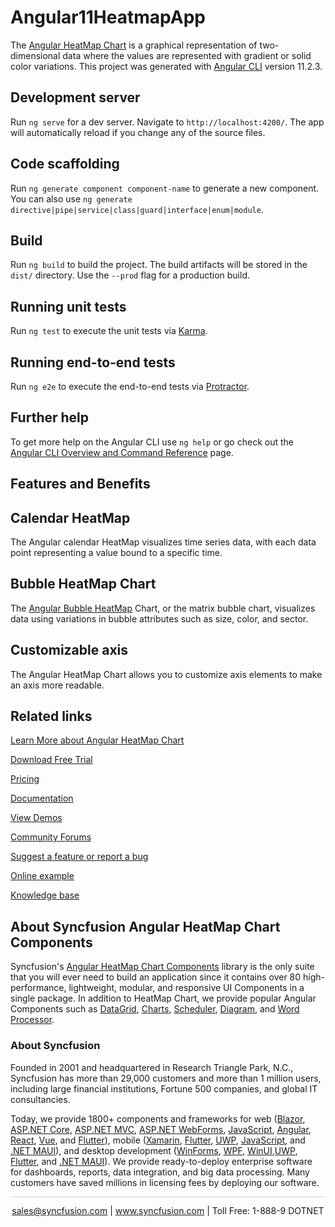 # Angular11HeatmapApp

The [Angular HeatMap Chart](https://www.syncfusion.com/angular-components/angular-heatmap-chart?utm_source=github&utm_medium=listing&utm_campaign=angular-heatmap-chart-github-samples) is a graphical representation of two-dimensional data where the values are represented with gradient or solid color variations. This project was generated with [Angular CLI](https://github.com/angular/angular-cli) version 11.2.3.

## Development server

Run `ng serve` for a dev server. Navigate to `http://localhost:4200/`. The app will automatically reload if you change any of the source files.

## Code scaffolding

Run `ng generate component component-name` to generate a new component. You can also use `ng generate directive|pipe|service|class|guard|interface|enum|module`.

## Build

Run `ng build` to build the project. The build artifacts will be stored in the `dist/` directory. Use the `--prod` flag for a production build.

## Running unit tests

Run `ng test` to execute the unit tests via [Karma](https://karma-runner.github.io).

## Running end-to-end tests

Run `ng e2e` to execute the end-to-end tests via [Protractor](http://www.protractortest.org/).

## Further help

To get more help on the Angular CLI use `ng help` or go check out the [Angular CLI Overview and Command Reference](https://angular.io/cli) page.

## Features and Benefits

## Calendar HeatMap

The Angular calendar HeatMap visualizes time series data, with each data point representing a value bound to a specific time.

## Bubble HeatMap Chart

The [Angular Bubble HeatMap](https://ej2.syncfusion.com/angular/documentation/heatmap-chart/bubble-heatmap?utm_source=github&utm_medium=listing&utm_campaign=angular-heatmap-chart-github-samples) Chart, or the matrix bubble chart, visualizes data using variations in bubble attributes such as size, color, and sector.

## Customizable axis

The Angular HeatMap Chart allows you to customize axis elements to make an axis more readable.

## Related links
[Learn More about Angular HeatMap Chart](https://www.syncfusion.com/angular-components/angular-heatmap-chart?utm_source=github&utm_medium=listing&utm_campaign=angular-heatmap-chart-github-samples)

[Download Free Trial](https://www.syncfusion.com/downloads/angular?utm_source=github&utm_medium=listing&utm_campaign=angular-heatmap-chart-github-samples)

[Pricing](https://www.syncfusion.com/sales/products/angular?utm_source=github&utm_medium=listing&utm_campaign=angular-heatmap-chart-github-samples)

[Documentation](https://ej2.syncfusion.com/angular/documentation/heatmap-chart/getting-started?utm_source=github&utm_medium=listing&utm_campaign=angular-heatmap-chart-github-samples)

[View Demos](https://github.com/SyncfusionExamples/ej2-angular-11-heatmap-chart?utm_source=github&utm_medium=listing&utm_campaign=angular-heatmap-chart-github-samples)

[Community Forums](https://www.syncfusion.com/forums/angular-components?utm_source=github&utm_medium=listing&utm_campaign=angular-heatmap-chart-github-samples)

[Suggest a feature or report a bug](https://www.syncfusion.com/feedback/angular?utm_source=github&utm_medium=listing&utm_campaign=angular-heatmap-chart-github-samples)

[Online example](https://ej2.syncfusion.com/angular/demos/#/bootstrap5/heatmap-chart/default?utm_source=github&utm_medium=listing&utm_campaign=angular-heatmap-chart-github-samples)

[Knowledge base](https://support.syncfusion.com/kb?utm_source=github&utm_medium=listing&utm_campaign=angular-heatmap-chart-github-samples)


## About Syncfusion Angular HeatMap Chart Components

Syncfusion's [Angular HeatMap Chart Components](https://www.syncfusion.com/angular-components?utm_source=github&utm_medium=listing&utm_campaign=angular-heatmap-chart-github-samples) library is the only suite that you will ever need to build an application since it contains over 80 high-performance, lightweight, modular, and responsive UI Components in a single package. In addition to HeatMap Chart, we provide popular Angular Components such as [DataGrid](https://www.syncfusion.com/angular-components/angular-grid?utm_source=github&utm_medium=listing&utm_campaign=angular-heatmap-chart-github-samples), [Charts](https://www.syncfusion.com/angular-components/angular-charts?utm_source=github&utm_medium=listing&utm_campaign=angular-heatmap-chart-github-samples), [Scheduler](https://www.syncfusion.com/angular-components/angular-scheduler?utm_source=github&utm_medium=listing&utm_campaign=angular-heatmap-chart-github-samples), [Diagram](https://www.syncfusion.com/angular-components/angular-diagram?utm_source=github&utm_medium=listing&utm_campaign=angular-heatmap-chart-github-samples), and [Word Processor](https://www.syncfusion.com/angular-components/angular-word-processor?utm_source=github&utm_medium=listing&utm_campaign=angular-heatmap-chart-github-samples).

### About Syncfusion
Founded in 2001 and headquartered in Research Triangle Park, N.C., Syncfusion has more than 29,000 customers and more than 1 million users, including large financial institutions, Fortune 500 companies, and global IT consultancies.

Today, we provide 1800+ components and frameworks for web ([Blazor](https://www.syncfusion.com/blazor-components?utm_source=github&utm_medium=listing&utm_campaign=angular-heatmap-chart-github-samples), [ASP.NET Core](https://www.syncfusion.com/aspnet-core-ui-controls?utm_source=github&utm_medium=listing&utm_campaign=angular-heatmap-chart-github-samples), [ASP.NET MVC](https://www.syncfusion.com/aspnet-mvc-ui-controls?utm_source=github&utm_medium=listing&utm_campaign=angular-heatmap-chart-github-samples), [ASP.NET WebForms](https://www.syncfusion.com/jquery/aspnet-webforms-ui-controls?utm_source=github&utm_medium=listing&utm_campaign=angular-heatmap-chart-github-samples), [JavaScript](https://www.syncfusion.com/javascript-ui-controls?utm_source=github&utm_medium=listing&utm_campaign=angular-heatmap-chart-github-samples), [Angular](https://www.syncfusion.com/angular-components?utm_source=github&utm_medium=listing&utm_campaign=angular-heatmap-chart-github-samples), [React](https://www.syncfusion.com/react-components?utm_source=github&utm_medium=listing&utm_campaign=angular-heatmap-chart-github-samples), [Vue](https://www.syncfusion.com/vue-components?utm_source=github&utm_medium=listing&utm_campaign=angular-heatmap-chart-github-samples), and [Flutter](https://www.syncfusion.com/flutter-widgets?utm_source=github&utm_medium=listing&utm_campaign=angular-heatmap-chart-github-samples)), mobile ([Xamarin](https://www.syncfusion.com/xamarin-ui-controls?utm_source=github&utm_medium=listing&utm_campaign=angular-heatmap-chart-github-samples), [Flutter](https://www.syncfusion.com/flutter-widgets?utm_source=github&utm_medium=listing&utm_campaign=angular-heatmap-chart-github-samples), [UWP](https://www.syncfusion.com/uwp-ui-controls?utm_source=github&utm_medium=listing&utm_campaign=angular-heatmap-chart-github-samples), [JavaScript](https://www.syncfusion.com/javascript-ui-controls?utm_source=github&utm_medium=listing&utm_campaign=angular-heatmap-chart-github-samples), and [.NET MAUI](https://www.syncfusion.com/maui-controls?utm_source=github&utm_medium=listing&utm_campaign=angular-heatmap-chart-github-samples)), and desktop development ([WinForms](https://www.syncfusion.com/winforms-ui-controls?utm_source=github&utm_medium=listing&utm_campaign=angular-heatmap-chart-github-samples), [WPF](https://www.syncfusion.com/wpf-controls?utm_source=github&utm_medium=listing&utm_campaign=angular-heatmap-chart-github-samples), [WinUI](https://www.syncfusion.com/winui-controls?utm_source=github&utm_medium=listing&utm_campaign=angular-heatmap-chart-github-samples),[UWP](https://www.syncfusion.com/uwp-ui-controls?utm_source=github&utm_medium=listing&utm_campaign=angular-heatmap-chart-github-samples), [Flutter](https://www.syncfusion.com/flutter-widgets?utm_source=github&utm_medium=listing&utm_campaign=angular-heatmap-chart-github-samples), and [.NET MAUI](https://www.syncfusion.com/maui-controls?utm_source=github&utm_medium=listing&utm_campaign=angular-heatmap-chart-github-samples)). We provide ready-to-deploy enterprise software for dashboards, reports, data integration, and big data processing. Many customers have saved millions in licensing fees by deploying our software.

<hr style="height:0.3px;border:none;color:lightgrey;background-color:lightgrey;" />

<p align="center">
<a href="mailto:sales@syncfusion.com?Subject=Syncfusion Angular HeatMap Chart - GitHub" target="_top">sales@syncfusion.com</a> | <a href="https://www.syncfusion.com?utm_source=github&utm_medium=listing&utm_campaign=angular-heatmap-chart-github-samples">www.syncfusion.com</a> | Toll Free: 1-888-9 DOTNET <br>
</p>
